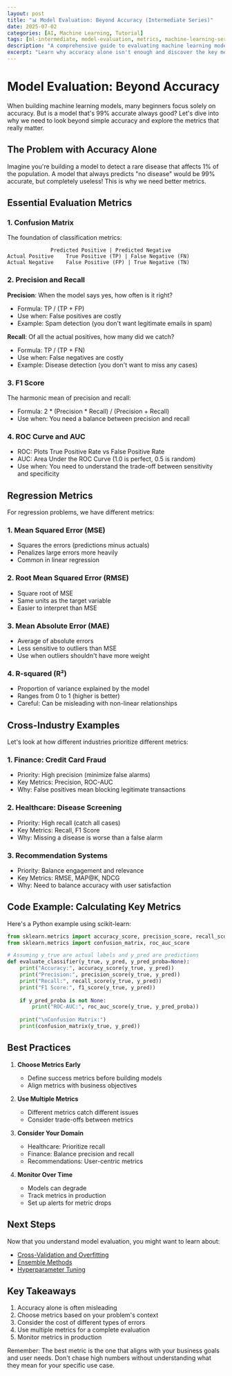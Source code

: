 ```yaml
---
layout: post
title: "📊 Model Evaluation: Beyond Accuracy (Intermediate Series)"
date: 2025-07-02
categories: [AI, Machine Learning, Tutorial]
tags: [ml-intermediate, model-evaluation, metrics, machine-learning-series]
description: "A comprehensive guide to evaluating machine learning models beyond simple accuracy metrics."
excerpt: "Learn why accuracy alone isn't enough and discover the key metrics for properly evaluating machine learning models."
---
```


# Model Evaluation: Beyond Accuracy

When building machine learning models, many beginners focus solely on accuracy. But is a model that's 99% accurate always good? Let's dive into why we need to look beyond simple accuracy and explore the metrics that really matter.

## The Problem with Accuracy Alone

Imagine you're building a model to detect a rare disease that affects 1% of the population. A model that always predicts "no disease" would be 99% accurate, but completely useless! This is why we need better metrics.

## Essential Evaluation Metrics

### 1. Confusion Matrix
The foundation of classification metrics:
```
              Predicted Positive | Predicted Negative
Actual Positive    True Positive (TP) | False Negative (FN)
Actual Negative    False Positive (FP) | True Negative (TN)
```

### 2. Precision and Recall

**Precision**: When the model says yes, how often is it right?
- Formula: TP / (TP + FP)
- Use when: False positives are costly
- Example: Spam detection (you don't want legitimate emails in spam)

**Recall**: Of all the actual positives, how many did we catch?
- Formula: TP / (TP + FN)
- Use when: False negatives are costly
- Example: Disease detection (you don't want to miss any cases)

### 3. F1 Score
The harmonic mean of precision and recall:
- Formula: 2 * (Precision * Recall) / (Precision + Recall)
- Use when: You need a balance between precision and recall

### 4. ROC Curve and AUC
- ROC: Plots True Positive Rate vs False Positive Rate
- AUC: Area Under the ROC Curve (1.0 is perfect, 0.5 is random)
- Use when: You need to understand the trade-off between sensitivity and specificity

## Regression Metrics

For regression problems, we have different metrics:

### 1. Mean Squared Error (MSE)
- Squares the errors (predictions minus actuals)
- Penalizes large errors more heavily
- Common in linear regression

### 2. Root Mean Squared Error (RMSE)
- Square root of MSE
- Same units as the target variable
- Easier to interpret than MSE

### 3. Mean Absolute Error (MAE)
- Average of absolute errors
- Less sensitive to outliers than MSE
- Use when outliers shouldn't have more weight

### 4. R-squared (R²)
- Proportion of variance explained by the model
- Ranges from 0 to 1 (higher is better)
- Careful: Can be misleading with non-linear relationships

## Cross-Industry Examples

Let's look at how different industries prioritize different metrics:

### 1. Finance: Credit Card Fraud
- Priority: High precision (minimize false alarms)
- Key Metrics: Precision, ROC-AUC
- Why: False positives mean blocking legitimate transactions

### 2. Healthcare: Disease Screening
- Priority: High recall (catch all cases)
- Key Metrics: Recall, F1 Score
- Why: Missing a disease is worse than a false alarm

### 3. Recommendation Systems
- Priority: Balance engagement and relevance
- Key Metrics: RMSE, MAP@K, NDCG
- Why: Need to balance accuracy with user satisfaction

## Code Example: Calculating Key Metrics

Here's a Python example using scikit-learn:

```python
from sklearn.metrics import accuracy_score, precision_score, recall_score, f1_score
from sklearn.metrics import confusion_matrix, roc_auc_score

# Assuming y_true are actual labels and y_pred are predictions
def evaluate_classifier(y_true, y_pred, y_pred_proba=None):
    print("Accuracy:", accuracy_score(y_true, y_pred))
    print("Precision:", precision_score(y_true, y_pred))
    print("Recall:", recall_score(y_true, y_pred))
    print("F1 Score:", f1_score(y_true, y_pred))
    
    if y_pred_proba is not None:
        print("ROC-AUC:", roc_auc_score(y_true, y_pred_proba))
    
    print("\nConfusion Matrix:")
    print(confusion_matrix(y_true, y_pred))
```

## Best Practices

1. **Choose Metrics Early**
   - Define success metrics before building models
   - Align metrics with business objectives

2. **Use Multiple Metrics**
   - Different metrics catch different issues
   - Consider trade-offs between metrics

3. **Consider Your Domain**
   - Healthcare: Prioritize recall
   - Finance: Balance precision and recall
   - Recommendations: User-centric metrics

4. **Monitor Over Time**
   - Models can degrade
   - Track metrics in production
   - Set up alerts for metric drops

## Next Steps

Now that you understand model evaluation, you might want to learn about:
- [Cross-Validation and Overfitting](/ai/machine%20learning/tutorial/2025/07/02/machine-learning-cross-validation.html)
- [Ensemble Methods](/ai/machine%20learning/tutorial/2025/07/02/machine-learning-ensemble-methods.html)
- [Hyperparameter Tuning](/ai/machine%20learning/tutorial/2025/07/02/machine-learning-hyperparameter-tuning.html)

## Key Takeaways

1. Accuracy alone is often misleading
2. Choose metrics based on your problem's context
3. Consider the cost of different types of errors
4. Use multiple metrics for a complete evaluation
5. Monitor metrics in production

Remember: The best metric is the one that aligns with your business goals and user needs. Don't chase high numbers without understanding what they mean for your specific use case.
